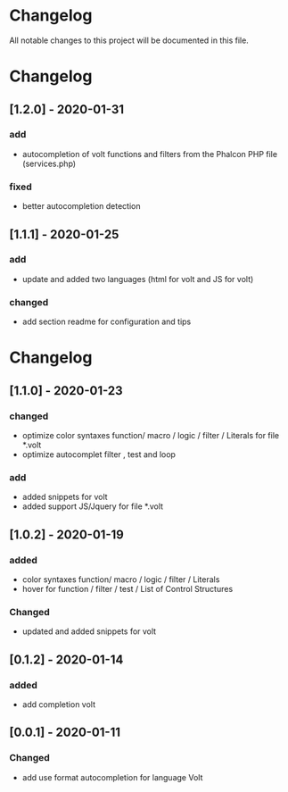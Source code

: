 # Changelog

All notable changes to this project will be documented in this file.

# Changelog

## [1.2.0] - 2020-01-31

### add

- autocompletion of volt functions and filters from the Phalcon PHP file (services.php)

### fixed

- better autocompletion detection

## [1.1.1] - 2020-01-25

### add

- update and added two languages (html for volt and JS for volt)

### changed

- add section readme for configuration and tips

# Changelog

## [1.1.0] - 2020-01-23

### changed

- optimize color syntaxes function/ macro / logic / filter / Literals for file *.volt
- optimize autocomplet filter , test and loop

### add

- added snippets for volt
- added support JS/Jquery for file *.volt

## [1.0.2] - 2020-01-19

### added

- color syntaxes function/ macro / logic / filter / Literals
- hover for function / filter / test / List of Control Structures

### Changed

- updated and added snippets for volt

## [0.1.2] - 2020-01-14

### added

- add completion volt

## [0.0.1] - 2020-01-11

### Changed

- add use format autocompletion  for  language Volt

